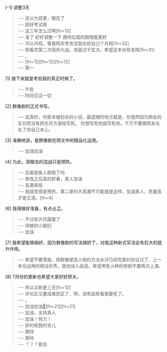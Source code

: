 
[-1] 调整3天
>--- 还以为双更，眼花了<br>
>--- 刚好考试周<br>
>--- 这三年怎么过啊[fn=12]<br>
>--- 准了 好好调整一下 期待后面的剧情能更好<br>
>--- 可以月假，等我明天考完试我也给自己个月假[fn=32]<br>
>--- 刚看完第二次宿命大战，场面过于宏大。希望这本也有发挥[fn=31]<br>
>--- 。<br>
>--- [fn=12][fn=12][fn=12]<br>
>--- 第一<br>

[1] 接下来就是考验我的真正时候了。
>--- 牛批<br>
>--- 时间见证一切<br>

[2] 群像剧的正式书写。
>--- 说真的，你那本被封杀的小说，最遗憾的地方就是，你竟然因为网友的反对而没有把古月方源给写死。
你想写死他就写死他，千万不要被网友左右了你自己本心。<br>

[3] 准确地讲，是群像剧在网文中的精品化运用。
>--- 加油加油<br>

[4] 为此，双眼岛的混战只是预热。
>--- 后面是鱼人剧情了吗<br>
>--- 修改之后真的好看，真人加油<br>
>--- 高潮来啦<br>
>--- 我就觉得是预热，第二章的大高潮不可能就是这样，加油真人，质量高才是王道。[fn=4]<br>

[6] 我得做好准备，有点忐忑。
>--- 不过些许风霜罢了<br>
>--- 待嫁的小媳妇<br>
>--- 加油<br>

[7] 我希望能够搞好，因为群像剧的写法搞好了，对我这种新式写法会有巨大的提升作用。
>--- 希望不要雪崩，用群像塑造人物的方法水浒已经完美的验证过了，上一本也运用的相当优秀，就怕误入歧途。希望黑色火种的惨剧不要再次上演。<br>

[8] 7月份的更新也希望大家好好把关。
>--- 所以又断更三天[fn=12]<br>
>--- 评论区又要成难民区了，啊，没有血核看我要死了。<br>
>--- 。<br>
>--- 加油加油💪[fn=21][fn=21]<br>
>--- 加油，支持真人<br>
>--- 加油！努力！<br>
>--- 好的呢我的宝儿<br>
>--- 期待<br>
>--- 期待<br>
>--- ？？？我去<br>
